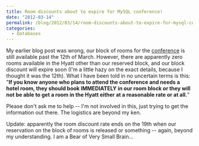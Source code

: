 ```yaml
---
title: Room discounts about to expire for MySQL conference!
date: "2012-03-14"
permalink: /blog/2012/03/14/room-discounts-about-to-expire-for-mysql-conference/
categories:
  - Databases
---
```

My earlier blog post was wrong, our block of rooms for the [conference][1] is still available past the 12th of March. However, there are apparently zero rooms available in the Hyatt other than our reserved block, and our block discount will expire soon (I'm a little hazy on the exact details, because I thought it was the 12th). What I have been told in no uncertain terms is this: "**If you know anyone who plans to attend the conference and needs a hotel room, they should book IMMEDIATELY in our room block or they will not be able to get a room in the Hyatt either at a reasonable rate or at all.**"

Please don't ask me to help -- I'm not involved in this, just trying to get the information out there. The logistics are beyond my ken.

Update: apparently the room discount rate ends on the 19th when our reservation on the block of rooms is released or something -- again, beyond my understanding. I am a Bear of Very Small Brain&#8230;

 [1]: http://www.percona.com/live/mysql-conference-2012/

